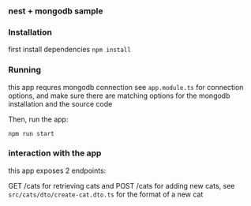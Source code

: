### nest + mongodb sample
### Installation

first install dependencies
`npm install`

### Running

this app requres mongodb connection
see `app.module.ts` for connection options, and make sure there are matching options for the mongodb installation and the source code

Then, run the app:

`npm run start`

### interaction with the app

this app exposes 2 endpoints:

GET /cats for retrieving cats
and
POST /cats for adding new cats, see `src/cats/dto/create-cat.dto.ts` for the format of a new cat